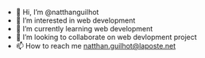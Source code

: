 - 👋 Hi, I’m @natthanguilhot
- 👀 I’m interested in web development
- 🌱 I’m currently learning web development
- 💞️ I’m looking to collaborate on web devlopment project
- 📫 How to reach me natthan.guilhot@laposte.net

<!---
natthanguilhot/natthanguilhot is a ✨ special ✨ repository because its `README.md` (this file) appears on your GitHub profile.
You can click the Preview link to take a look at your changes.
--->
